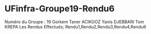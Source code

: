 # UFinfra-Groupe19-Rendu6
Numéro du Groupe : 19 Gorkem Taner ACIKGOZ Yanis DJEBBARI Tom KREPA Les Rendus Effectués; Rendu1,Rendu2,Rendu3,Rendu4,Rendu6

